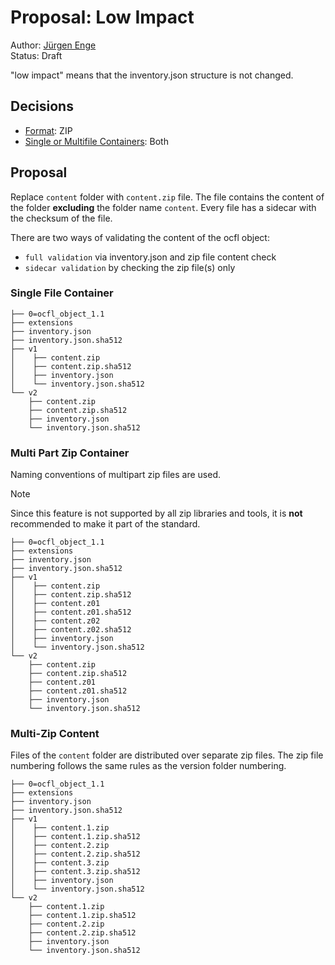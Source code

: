 # Proposal: Low Impact
Author: [Jürgen Enge](mailto:juergen@info-age.net) <br>
Status: Draft

"low impact" means that the inventory.json structure is not changed.

## Decisions
* [Format](format_questions.md): ZIP
* [Single or Multifile Containers](single_multifile_questions.md): Both

## Proposal

Replace `content` folder with `content.zip` file. The file contains 
the content of the folder __excluding__ the folder name `content`.
Every file has a sidecar with the checksum of the file. 

There are two ways of validating the content of the ocfl object:
* `full validation` via inventory.json and zip file content check
* `sidecar validation` by checking the zip file(s) only

### Single File Container
```
├── 0=ocfl_object_1.1
├── extensions
├── inventory.json
├── inventory.json.sha512
├── v1
│    ├── content.zip
│    ├── content.zip.sha512
│    ├── inventory.json
│    └── inventory.json.sha512
└── v2
    ├── content.zip
    ├── content.zip.sha512
    ├── inventory.json
    └── inventory.json.sha512
```

### Multi Part Zip Container

Naming conventions of multipart zip files are used.

> [!NOTE]
> Since this feature is not supported by all zip libraries and tools,
> it is __not__ recommended to make it part of the standard. 

```
├── 0=ocfl_object_1.1
├── extensions
├── inventory.json
├── inventory.json.sha512
├── v1
│    ├── content.zip
│    ├── content.zip.sha512
│    ├── content.z01
│    ├── content.z01.sha512
│    ├── content.z02
│    ├── content.z02.sha512
│    ├── inventory.json
│    └── inventory.json.sha512
└── v2
    ├── content.zip
    ├── content.zip.sha512
    ├── content.z01
    ├── content.z01.sha512
    ├── inventory.json
    └── inventory.json.sha512
```
 
### Multi-Zip Content

Files of the `content` folder are distributed over separate zip files. 
The zip file numbering follows the same rules as the version folder numbering. 

```
├── 0=ocfl_object_1.1
├── extensions
├── inventory.json
├── inventory.json.sha512
├── v1
│    ├── content.1.zip
│    ├── content.1.zip.sha512
│    ├── content.2.zip
│    ├── content.2.zip.sha512
│    ├── content.3.zip
│    ├── content.3.zip.sha512
│    ├── inventory.json
│    └── inventory.json.sha512
└── v2
    ├── content.1.zip
    ├── content.1.zip.sha512
    ├── content.2.zip
    ├── content.2.zip.sha512
    ├── inventory.json
    └── inventory.json.sha512
```

